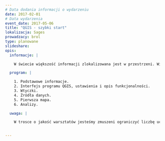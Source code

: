 ```yaml
---
# Data dodania informacji o wydarzeniu
date: 2017-02-01
# Data wydarzenia
event_date: 2017-05-06
title: "QGIS - szybki start"
lokalizacja: Sages
prowadzacy: brol
type: planowane
slideshare:
opis:
  informacje: |

    W świecie większość informacji zlokalizowana jest w przestrzeni. Wizualizacja danych na wykresie czy w tabeli arkusza kalkulacyjnego nie daje nam pełnej informacji o zjawisku. Dopiero analiza, a następnie wizualizacja danych w aspekcie przestrzennym daje pełną wiedzę. QGIS jest w pełni funkcjonalnym oprogramowaniem open source działającym w środowisku GIS. Dzięki wtyczkom możliwe jest poszerzenie jego funkcjonalności praktycznie w stopniu nieograniczonym. Jeśli jesteś pracownikiem korporacji, urzędu czy jakiejkolwiek firmy, która już wykorzystuje lub chce lepiej wykorzystywać informację przestrzenną, a nie wiesz jak to robić to szkolenie jest dla Ciebie. QGIS jest bardzo dobrym programem na rozpoczęcie przygody w środowisku GIS, który może stać się podstawowym narzędziem Twojej pracy w przyszłości. 

  program: |

    1. Podstawowe informacje.
    2. Interfejs programu QGIS, ustawienia i opis funkcjonalności.
    3. Wtyczki. 
    4. Źródła danych.
    5. Pierwsza mapa.
    6. Analizy.

  uwaga: |

    W trosce o jakość warsztatów jesteśmy zmuszeni ograniczyć liczbę uczestników. **Kwalifikacja odbywa się na podstawie odpowiedzi udzielonych w formularzu zgłoszeniowym oraz - w dalszym kroku - kolejności zgłoszeń.** Potwierdzenie udziału w warsztatach wraz z instrukcją przygotowania środowiska otrzymasz najpóźniej na 7 dni przed planowaną datą wydarzenia.
 

---
```

